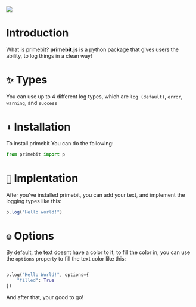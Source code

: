 <img align=center src="https://cdn.gilcdn.com/ContentMediaGenericFiles/22a855f05076674b73d0552252f44f0a-Full.webp?w=1500&h=500&Expires=1720845140&Policy=eyJTdGF0ZW1lbnQiOlt7IlJlc291cmNlIjoiaHR0cHM6Ly9jZG4uZ2lsY2RuLmNvbS8qIiwiQ29uZGl0aW9uIjp7IkRhdGVMZXNzVGhhbiI6eyJBV1M6RXBvY2hUaW1lIjoxNzIwODQ1MTQwfX19XX0_&Signature=R9uK2qkuIcTF9lIbvRag7iorUHTp1mDfFpjyY1B68ec74IvQspx5fyvRPbPHbhvlnWnbksS%7EP24ALzAY3l83ZINlIL7gmE28FT6QfEc9uKYrE5nC5kQQ53XIuj86QxBW0AG0BTqoAd1UZyKgzspbiK-QFAGuBgPiBmCZp0pH5QVeXXyw1uHa5ER8VlE79aAhsjJVNHutEm%7E1-OOaCjlPD97diBfI1wkIcGKf6we1baB7wbJ9jMmUVpEd7TwADkAf5j1NpwvvzSFLY1pwvHGZzQIBfUDgJ36lwHOa6R0cbaB6SWdbG56Wn88sVDfdK7NFL%7E9a0Uc2U6fN6EBinfvXJg__&Key-Pair-Id=K1FFKFZRWAZSB">

# Introduction
What is primebit? **primebit.js** is a python package that gives users the ability, to log things in a clean way!


# `✨` Types
You can use up to 4 different log types, which are `log (default)`, `error`, `warning`, and `success`


# `⬇️` Installation

To install primebit You can do the following:

```js
from primebit import p
```

# `👀` Implentation

After you've installed primebit, you can add your text, and implement the logging types like this:

```js
p.log("Hello world!")
```

# `⚙️` Options
By default, the text doesnt have a color to it, to fill the color in, you can use the `options` property to fill the text color like this:

```py

p.log("Hello World!", options={
    "filled": True
})
```

And after that, your good to go!
